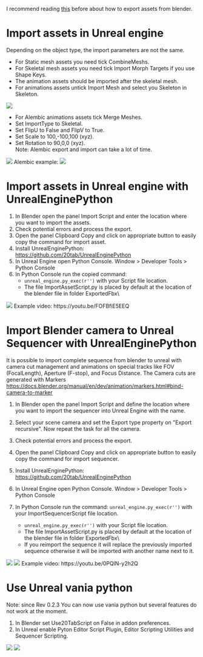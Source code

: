 I recommend reading [this](https://github.com/xavier150/Blender-For-UnrealEngine-Addons/blob/master/Tuto/How%20export%20assets%20from%20Blender.md) before about how to export assets from blender.

# Import assets in Unreal engine
Depending on the object type, the import parameters are not the same.
- For Static mesh assets you need tick CombineMeshs.
- For Skeletal mesh assets you need tick Import Morph Targets if you use Shape Keys.
- The animation assets should be imported after the skeletal mesh.
- For animations assets untick Import Mesh and select you Skeleton in Skeleton.
<img src="https://github.com/xavier150/Blender-For-UnrealEngine-Addons/blob/master/Tuto/ImportAssetDocParametersByType.jpg">

- For Alembic animations assets tick Merge Meshes.
- Set ImportType to Skeletal.
- Set FlipU to False and FlipV to True.
- Set Scale to 100,-100,100 (xyz).
- Set Rotation to 90,0,0 (xyz).<br>
Note: Alembic export and import can take a lot of time.
<img src="https://github.com/xavier150/Blender-For-UnrealEngine-Addons/blob/master/Tuto/ImportAssetDocParametersByType2.jpg">
Alembic example:
<img src="https://github.com/xavier150/Blender-For-UnrealEngine-Addons/blob/master/Tuto/ImportAssetDocAlembicExample.gif">

# Import assets in Unreal engine with UnrealEnginePython

1. In Blender open the panel Import Script and enter the location where you want to import the assets.
2. Check potential errors and process the export.
3. Open the panel Clipboard Copy and click on appropriate button to easily copy the command for import asset.
4. Install UnrealEnginePython: https://github.com/20tab/UnrealEnginePython
5. In Unreal Engine open Python Console. Window > Developer Tools > Python Console
6. In Python Console run the copied command: 
	- `unreal_engine.py_exec(r'')` with your Script file location. 
	- The file ImportAssetScript.py is placed by default at the location of the blender file in folder ExportedFbx\
	
<img src="https://github.com/xavier150/Blender-For-UnrealEngine-Addons/blob/master/Tuto/ImportAssetDocImportScript.jpg">
Example video: https://youtu.be/FOFBfiE5EEQ

# Import Blender camera to Unreal Sequencer with UnrealEnginePython
It is possible to import complete sequence from blender to unreal with camera cut management and animations on special tracks like FOV (FocalLength), Aperture (F-stop), and Focus Distance. The Camera cuts are generated with Markers https://docs.blender.org/manual/en/dev/animation/markers.html#bind-camera-to-marker

1. In Blender open the panel Import Script and define the location where you want to import the sequencer into Unreal Engine with the name.
2. Select your scene camera and set the Export type property on "Export recursive". Now repeat the task for all the camera.
3. Check potential errors and process the export.
4. Open the panel Clipboard Copy and click on appropriate button to easily copy the command for import sequencer.

5. Install UnrealEnginePython: https://github.com/20tab/UnrealEnginePython
6. In Unreal Engine open Python Console. Window > Developer Tools > Python Console
7. In Python Console run the command: `unreal_engine.py_exec(r'')` with your ImportSequencerScript file location. 
	- `unreal_engine.py_exec(r'')` with your Script file location. 
	- The file ImportAssetScript.py is placed by default at the location of the blender file in folder ExportedFbx\
	- If you reimport the sequence it will replace the previously imported sequence otherwise it will be imported with another name next to it.

<img src="https://github.com/xavier150/Blender-For-UnrealEngine-Addons/blob/master/Tuto/ImportAssetDocSequencerScriptExample.gif">
<img src="https://github.com/xavier150/Blender-For-UnrealEngine-Addons/blob/master/Tuto/ImportAssetDocSequencerScript.jpg">
Example video: https://youtu.be/0PQlN-y2h2Q

# Use Unreal vania python
Note: since Rev 0.2.3 You can now use vania python but several features do not work at the moment.
1. In Blender set Use20TabScript on False in addon preferences. 
2. In Unreal enable Pyton Editor Script Plugin, Editor Scripting Utilities and Sequencer Scripting.
<img src="https://github.com/xavier150/Blender-For-UnrealEngine-Addons/blob/master/Tuto/ImportAssetDocVaniaPython.jpg">
<img src="https://github.com/xavier150/Blender-For-UnrealEngine-Addons/blob/master/Tuto/ImportAssetDocVaniaPythonUseCmd.jpg">

